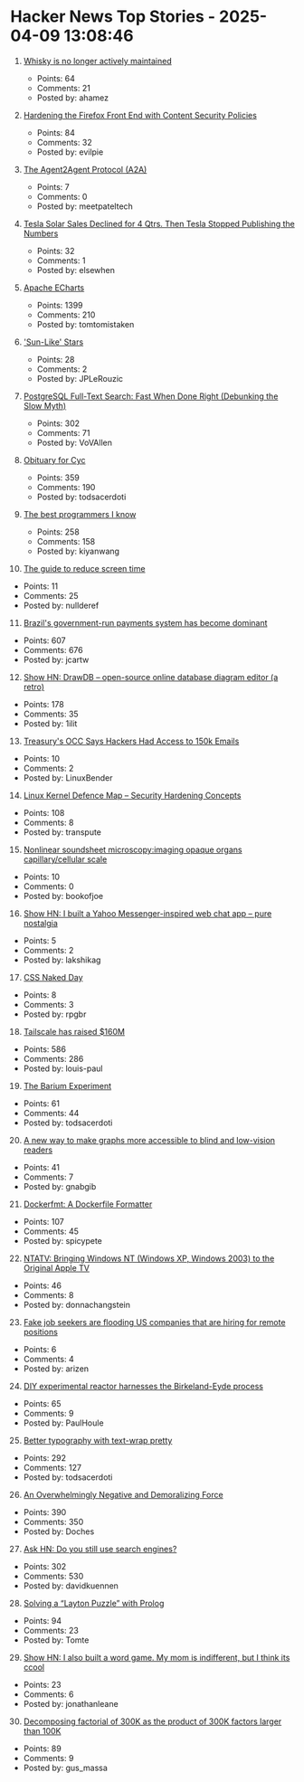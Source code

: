 # Hacker News Top Stories - 2025-04-09 13:08:46

1. [Whisky is no longer actively maintained](https://docs.getwhisky.app/maintenance-notice)
   - Points: 64
   - Comments: 21
   - Posted by: ahamez

2. [Hardening the Firefox Front End with Content Security Policies](https://attackanddefense.dev/2025/04/09/hardening-the-firefox-frontend-with-content-security-policies.html)
   - Points: 84
   - Comments: 32
   - Posted by: evilpie

3. [The Agent2Agent Protocol (A2A)](https://developers.googleblog.com/en/a2a-a-new-era-of-agent-interoperability/)
   - Points: 7
   - Comments: 0
   - Posted by: meetpateltech

4. [Tesla Solar Sales Declined for 4 Qtrs. Then Tesla Stopped Publishing the Numbers](https://cleantechnica.com/2025/04/07/tesla-solar-sales-declined-for-4-straight-quarters-then-tesla-stopped-publishing-the-numbers/)
   - Points: 32
   - Comments: 1
   - Posted by: elsewhen

5. [Apache ECharts](https://echarts.apache.org/en/index.html)
   - Points: 1399
   - Comments: 210
   - Posted by: tomtomistaken

6. ['Sun-Like' Stars](https://www.centauri-dreams.org/2025/04/08/on-sun-like-stars/)
   - Points: 28
   - Comments: 2
   - Posted by: JPLeRouzic

7. [PostgreSQL Full-Text Search: Fast When Done Right (Debunking the Slow Myth)](https://blog.vectorchord.ai/postgresql-full-text-search-fast-when-done-right-debunking-the-slow-myth)
   - Points: 302
   - Comments: 71
   - Posted by: VoVAllen

8. [Obituary for Cyc](https://yuxi-liu-wired.github.io/essays/posts/cyc/)
   - Points: 359
   - Comments: 190
   - Posted by: todsacerdoti

9. [The best programmers I know](https://endler.dev/2025/best-programmers/)
   - Points: 258
   - Comments: 158
   - Posted by: kiyanwang

10. [The guide to reduce screen time](https://speedbumpapp.com/en/blog/how-to-reduce-screen-time/)
   - Points: 11
   - Comments: 25
   - Posted by: nullderef

11. [Brazil's government-run payments system has become dominant](https://www.economist.com/the-americas/2025/04/03/brazils-government-run-payments-system-has-become-dominant)
   - Points: 607
   - Comments: 676
   - Posted by: jcartw

12. [Show HN: DrawDB – open-source online database diagram editor (a retro)](https://www.drawdb.app/)
   - Points: 178
   - Comments: 35
   - Posted by: 1ilit

13. [Treasury's OCC Says Hackers Had Access to 150k Emails](https://www.securityweek.com/treasurys-occ-says-hackers-had-access-to-150000-emails/)
   - Points: 10
   - Comments: 2
   - Posted by: LinuxBender

14. [Linux Kernel Defence Map – Security Hardening Concepts](https://github.com/a13xp0p0v/linux-kernel-defence-map)
   - Points: 108
   - Comments: 8
   - Posted by: transpute

15. [Nonlinear soundsheet microscopy:imaging opaque organs capillary/cellular scale](https://www.science.org/doi/10.1126/science.ads1325)
   - Points: 10
   - Comments: 0
   - Posted by: bookofjoe

16. [Show HN: I built a Yahoo Messenger-inspired web chat app – pure nostalgia](https://buzzed.chat)
   - Points: 5
   - Comments: 2
   - Posted by: lakshikag

17. [CSS Naked Day](https://css-naked-day.org/)
   - Points: 8
   - Comments: 3
   - Posted by: rpgbr

18. [Tailscale has raised $160M](https://tailscale.com/blog/series-c)
   - Points: 586
   - Comments: 286
   - Posted by: louis-paul

19. [The Barium Experiment](https://tomscii.sig7.se/2025/04/The-Barium-Experiment)
   - Points: 61
   - Comments: 44
   - Posted by: todsacerdoti

20. [A new way to make graphs more accessible to blind and low-vision readers](https://news.mit.edu/2025/making-graphs-more-accessible-blind-low-vision-readers-0325)
   - Points: 41
   - Comments: 7
   - Posted by: gnabgib

21. [Dockerfmt: A Dockerfile Formatter](https://github.com/reteps/dockerfmt)
   - Points: 107
   - Comments: 45
   - Posted by: spicypete

22. [NTATV: Bringing Windows NT (Windows XP, Windows 2003) to the Original Apple TV](https://github.com/DistroHopper39B/NTATV)
   - Points: 46
   - Comments: 8
   - Posted by: donnachangstein

23. [Fake job seekers are flooding US companies that are hiring for remote positions](https://www.cnbc.com/2025/04/08/fake-job-seekers-use-ai-to-interview-for-remote-jobs-tech-ceos-say.html)
   - Points: 6
   - Comments: 4
   - Posted by: arizen

24. [DIY experimental reactor harnesses the Birkeland-Eyde process](https://blog.arduino.cc/2025/03/17/this-diy-experimental-reactor-harnesses-the-birkeland-eyde-process/)
   - Points: 65
   - Comments: 9
   - Posted by: PaulHoule

25. [Better typography with text-wrap pretty](https://webkit.org/blog/16547/better-typography-with-text-wrap-pretty/)
   - Points: 292
   - Comments: 127
   - Posted by: todsacerdoti

26. [An Overwhelmingly Negative and Demoralizing Force](https://aftermath.site/ai-video-game-development-art-vibe-coding-midjourney)
   - Points: 390
   - Comments: 350
   - Posted by: Doches

27. [Ask HN: Do you still use search engines?](undefined)
   - Points: 302
   - Comments: 530
   - Posted by: davidkuennen

28. [Solving a “Layton Puzzle” with Prolog](https://buttondown.com/hillelwayne/archive/a48fce5b-8a05-4302-b620-9b26f057f145/)
   - Points: 94
   - Comments: 23
   - Posted by: Tomte

29. [Show HN: I also built a word game. My mom is indifferent, but I think its ccool](https://playletterlinks.com/)
   - Points: 23
   - Comments: 6
   - Posted by: jonathanleane

30. [Decomposing factorial of 300K as the product of 300K factors larger than 100K](http://gus-massa.blogspot.com/2025/04/decomposing-factorial-of-300k-as.html)
   - Points: 89
   - Comments: 9
   - Posted by: gus_massa

